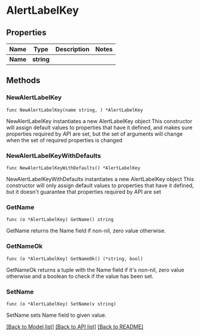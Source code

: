 # AlertLabelKey

## Properties

Name | Type | Description | Notes
------------ | ------------- | ------------- | -------------
**Name** | **string** |  | 

## Methods

### NewAlertLabelKey

`func NewAlertLabelKey(name string, ) *AlertLabelKey`

NewAlertLabelKey instantiates a new AlertLabelKey object
This constructor will assign default values to properties that have it defined,
and makes sure properties required by API are set, but the set of arguments
will change when the set of required properties is changed

### NewAlertLabelKeyWithDefaults

`func NewAlertLabelKeyWithDefaults() *AlertLabelKey`

NewAlertLabelKeyWithDefaults instantiates a new AlertLabelKey object
This constructor will only assign default values to properties that have it defined,
but it doesn't guarantee that properties required by API are set

### GetName

`func (o *AlertLabelKey) GetName() string`

GetName returns the Name field if non-nil, zero value otherwise.

### GetNameOk

`func (o *AlertLabelKey) GetNameOk() (*string, bool)`

GetNameOk returns a tuple with the Name field if it's non-nil, zero value otherwise
and a boolean to check if the value has been set.

### SetName

`func (o *AlertLabelKey) SetName(v string)`

SetName sets Name field to given value.



[[Back to Model list]](../README.md#documentation-for-models) [[Back to API list]](../README.md#documentation-for-api-endpoints) [[Back to README]](../README.md)


